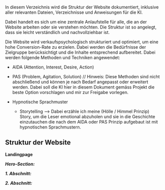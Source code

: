 In diesem Verzeichnis wird die Struktur der Website dokumentiert, inklusive aller relevanten Dateien, Verzeichnisse und Anweisungen für die KI.

Dabei handelt es sich um eine zentrale Anlaufstelle für alle, die an der Website arbeiten oder sie verstehen möchten. Die Struktur ist so angelegt, dass sie leicht verständlich und nachvollziehbar ist.

Die Website wird verkaufspsychologisch strukturiert und optimiert, um eine hohe Conversion-Rate zu erzielen. Dabei werden die Bedürfnisse der Zielgruppe berücksichtigt und die Inhalte entsprechend aufbereitet.
Dabei werden folgende Methoden und Techniken angewendet:
 - AIDA (Attention, Interest, Desire, Action)
 - PAS (Problem, Agitation, Solution)
// Hinweis: Diese Methoden sind nicht abschließend und können je nach Bedarf angepasst oder erweitert werden. Dabei soll die KI hier in diesem Dokument gemäss Projekt die beste Option vorschlagen und mir zur Freigabe vorlegen.

 - Hypnotische Sprachmuster
    - Storytelling --> Dabei erzähle ich meine (Hölle / Himmel Prinzip) Story, um die Leser emotional abzuholen und sie in die Geschichte einzutauchen die nach dem AIDA oder PAS Prinzip aufgebaut ist mit hypnotischen Sprachmustern.




## Struktur der Website

**Landingpage**


***Hero-Section:***



***1. Abschnitt:***

***2. Abschnitt:***



